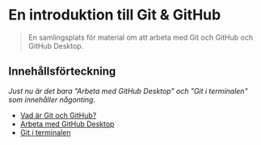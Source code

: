 # En introduktion till Git & GitHub

> En samlingsplats för material om att arbeta med Git och GitHub och GitHub Desktop.

## Innehållsförteckning

*Just nu är det bara "Arbeta med GitHub Desktop" och "Git i terminalen" som innehåller någonting.*

* [Vad är Git och GitHub?](what-is-git-and-github.md)
* [Arbeta med GitHub Desktop](working-with-github-desktop.md)
* [Git i terminalen](git-cli.md)
